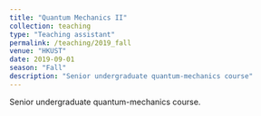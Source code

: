 ```yaml
---
title: "Quantum Mechanics II"
collection: teaching
type: "Teaching assistant"
permalink: /teaching/2019_fall
venue: "HKUST"
date: 2019-09-01
season: "Fall"
description: "Senior undergraduate quantum-mechanics course"
---
```


Senior undergraduate quantum-mechanics course.